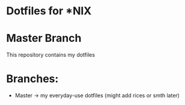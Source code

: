 # Dotfiles for \*NIX
# Master Branch

This repository contains my dotfiles 

# Branches:
 * Master -> my everyday-use dotfiles
 (might add rices or smth later)
